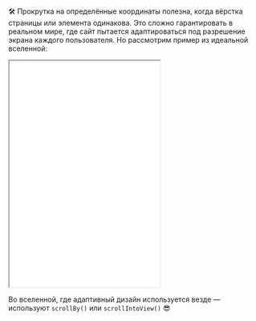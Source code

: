 🛠 Прокрутка на определённые координаты полезна, когда вёрстка страницы или элемента одинакова. Это сложно гарантировать в реальном мире, где сайт пытается адаптироваться под разрешение экрана каждого пользователя. Но рассмотрим пример из идеальной вселенной:

<iframe title="Название — Element.scroll/scrollTo — Дока" src="../demos/index/" height="450"></iframe>

Во вселенной, где адаптивный дизайн используется везде — используют `scrollBy()` или `scrollIntoView()` 😎
